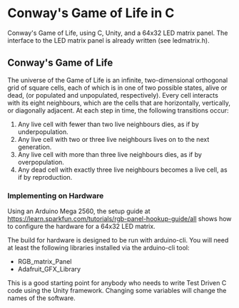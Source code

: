 # Conway's Game of Life in C

Conway's Game of Life, using C, Unity, and a 64x32 LED matrix panel.  The interface to the LED matrix panel is already written (see ledmatrix.h).

## Conway's Game of Life

The universe of the Game of Life is an infinite, two-dimensional orthogonal grid of square cells, each of which is in one of two possible states, alive or dead, (or populated and unpopulated, respectively). Every cell interacts with its eight neighbours, which are the cells that are horizontally, vertically, or diagonally adjacent. At each step in time, the following transitions occur:

1. Any live cell with fewer than two live neighbours dies, as if by underpopulation.
2. Any live cell with two or three live neighbours lives on to the next generation.
3. Any live cell with more than three live neighbours dies, as if by overpopulation.
4. Any dead cell with exactly three live neighbours becomes a live cell, as if by reproduction.


### Implementing on Hardware

Using an Arduino Mega 2560, the setup guide at https://learn.sparkfun.com/tutorials/rgb-panel-hookup-guide/all shows how to configure the hardware for a 64x32 LED matrix.

The build for hardware is designed to be run with arduino-cli.  You will need at least the following libraries installed via the arduino-cli tool:

* RGB_matrix_Panel
* Adafruit_GFX_Library


This is a good starting point for anybody who needs to write Test Driven C code using the Unity framework.
Changing some variables will change the names of the software.

